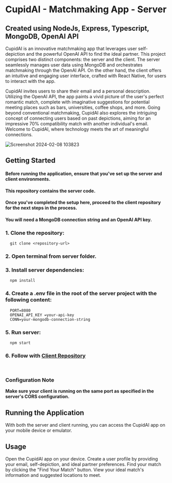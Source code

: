 # CupidAI - Matchmaking App - Server
## Created using NodeJs, Express, Typescript, MongoDB, OpenAI API

CupidAI is an innovative matchmaking app that leverages user self-depiction and the powerful OpenAI API to find the ideal partner.
This project comprises two distinct components: the server and the client. The server seamlessly manages user data using MongoDB and
orchestrates matchmaking through the OpenAI API. On the other hand, the client offers an intuitive and engaging user interface,
crafted with React Native, for users to interact with the app.

CupidAI invites users to share their email and a personal description. Utilizing the OpenAI API, the app paints a vivid picture of the
user's perfect romantic match, complete with imaginative suggestions for potential meeting places such as bars, universities, coffee shops, and more.
Going beyond conventional matchmaking, CupidAI also explores the intriguing concept of connecting users based on past depictions, 
aiming for an impressive 70% compatibility match with another individual's email. Welcome to CupidAI, where technology meets the art of meaningful connections.


![Screenshot 2024-02-08 103823](https://github.com/brachaer/CupidAI/assets/145331020/4c85c5aa-252b-4eb6-a4b0-c9e65c5a7f5b)

## Getting Started
#### Before running the application, ensure that you've set up the server and client environments. 
#### This repository contains the server code. 
#### Once you've completed the setup here, proceed to the client repository for the next steps in the process.
#### You will need a MongoDB connection string and an OpenAI API key.
### 1. Clone the repository:
      git clone <repository-url>
### 2.	Open terminal from server folder.
### 3.	Install server dependencies:
      npm install
### 4.	Create a .env file in the root of the server project with the following content:
      PORT=8080
      OPENAI_API_KEY =your-api-key
      CONN=your-mongodb-connection-string 
### 5.	Run server:
      npm start
### 6.	Follow with [Client Repository](https://github.com/brachaer/CupidAIClient)
<br/>

### Configuration Note
**Make sure your client is running on the same port as specified in the server's CORS configuration.**

## Running the Application
With both the server and client running, you can access the CupidAI app on your mobile device or emulator.

## Usage
Open the CupidAI app on your device.
Create a user profile by providing your email, self-depiction, and ideal partner preferences.
Find your match by clicking the "Find Your Match" button.
View your ideal match's information and suggested locations to meet.
